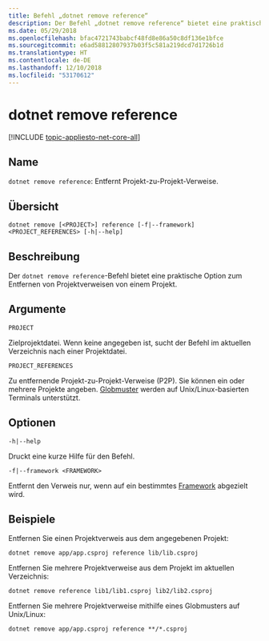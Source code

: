 ```yaml
---
title: Befehl „dotnet remove reference“
description: Der Befehl „dotnet remove reference“ bietet eine praktische Option zum Entfernen von Projekt-zu-Projekt-Verweisen.
ms.date: 05/29/2018
ms.openlocfilehash: bfac4721743babcf48fd8e86a50c8df136e1bfce
ms.sourcegitcommit: e6ad58812807937b03f5c581a219dcd7d1726b1d
ms.translationtype: HT
ms.contentlocale: de-DE
ms.lasthandoff: 12/10/2018
ms.locfileid: "53170612"
---
```

# <a name="dotnet-remove-reference"></a>dotnet remove reference

[!INCLUDE [topic-appliesto-net-core-all](../../../includes/topic-appliesto-net-core-all.md)]

## <a name="name"></a>Name

`dotnet remove reference`: Entfernt Projekt-zu-Projekt-Verweise.

## <a name="synopsis"></a>Übersicht

`dotnet remove [<PROJECT>] reference [-f|--framework] <PROJECT_REFERENCES> [-h|--help]`

## <a name="description"></a>Beschreibung

Der `dotnet remove reference`-Befehl bietet eine praktische Option zum Entfernen von Projektverweisen von einem Projekt.

## <a name="arguments"></a>Argumente

`PROJECT`

Zielprojektdatei. Wenn keine angegeben ist, sucht der Befehl im aktuellen Verzeichnis nach einer Projektdatei.

`PROJECT_REFERENCES`

Zu entfernende Projekt-zu-Projekt-Verweise (P2P). Sie können ein oder mehrere Projekte angeben. [Globmuster](https://en.wikipedia.org/wiki/Glob_(programming)) werden auf Unix/Linux-basierten Terminals unterstützt.

## <a name="options"></a>Optionen

`-h|--help`

Druckt eine kurze Hilfe für den Befehl.

`-f|--framework <FRAMEWORK>`

Entfernt den Verweis nur, wenn auf ein bestimmtes [Framework](../../standard/frameworks.md) abgezielt wird.

## <a name="examples"></a>Beispiele

Entfernen Sie einen Projektverweis aus dem angegebenen Projekt:

`dotnet remove app/app.csproj reference lib/lib.csproj`

Entfernen Sie mehrere Projektverweise aus dem Projekt im aktuellen Verzeichnis:

`dotnet remove reference lib1/lib1.csproj lib2/lib2.csproj`

Entfernen Sie mehrere Projektverweise mithilfe eines Globmusters auf Unix/Linux:

`dotnet remove app/app.csproj reference **/*.csproj`
